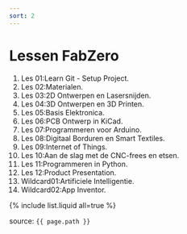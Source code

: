 ```yaml
---
sort: 2
---
```


# Lessen FabZero

1. Les 01:Learn Git - Setup Project.
2. Les 02:Materialen.
3. Les 03:2D Ontwerpen en Lasersnijden.
4. Les 04:3D Ontwerpen en 3D Printen.
5. Les 05:Basis Elektronica.
6. Les 06:PCB Ontwerp in KiCad.
7. Les 07:Programmeren voor Arduino.
8. Les 08:Digitaal Borduren en Smart Textiles.
9. Les 09:Internet of Things.
10. Les 10:Aan de slag met de CNC-frees en etsen.
11. Les 11:Programmeren in Python.
12. Les 12:Product Presentation.
13. Wildcard01:Artificiele Intelligentie.
14. Wildcard02:App Inventor.

{% include list.liquid all=true %}

source: `{{ page.path }}`
